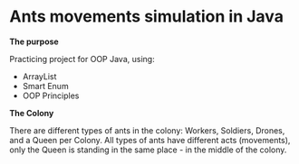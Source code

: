 # Ants movements simulation in Java


**The purpose**

Practicing project for OOP Java, using:
  - ArrayList
  - Smart Enum
  - OOP Principles


**The Colony**

There are different types of ants in the colony: Workers, Soldiers, Drones, and a Queen per Colony.
All types of ants have different acts (movements), only the Queen is standing in the same place - in the middle of the colony.
